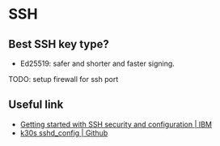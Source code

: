 # SSH

## Best SSH key type?

- Ed25519: safer and shorter and faster signing.

TODO: setup firewall for ssh port

## Useful link

- [Getting started with SSH security and configuration | IBM](https://developer.ibm.com/articles/au-sshsecurity/)
- [k30s sshd_config | Github](https://github.com/rancher/k3os/blob/master/overlay/etc/ssh/sshd_config)
